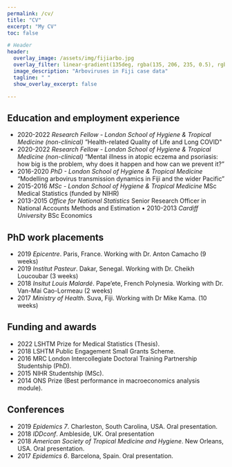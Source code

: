 ```yaml
---
permalink: /cv/
title: "CV"
excerpt: "My CV"
toc: false

# Header
header:
  overlay_image: /assets/img/fijiarbo.jpg
  overlay_filter: linear-gradient(135deg, rgba(135, 206, 235, 0.5), rgba(255, 255, 255, 0.5))
  image_description: "Arboviruses in Fiji case data"
  tagline: " "
  show_overlay_excerpt: false

---
```


## Education and employment experience
* 2020-2022 	_Research Fellow - London School of Hygiene & Tropical Medicine (non-clinical)_
”Health-related Quality of Life and Long COVID"
* 2020-2022 	_Research Fellow - London School of Hygiene & Tropical Medicine (non-clinical)_
“Mental illness in atopic eczema and psoriasis: how big is the problem, why does it happen and how can we prevent it?” 
* 2016-2020 	_PhD - London School of Hygiene & Tropical Medicine_
“Modelling arbovirus transmission dynamics in Fiji and the wider Pacific” 
* 2015-2016	    _MSc - London School of Hygiene & Tropical Medicine_ 
MSc Medical Statistics (funded by NIHR)
* 2013-2015	    _Office for National Statistics_
Senior Research Officer in National Accounts Methods and Estimation
• 2010-2013 	_Cardiff University_
BSc Economics

## PhD work placements
* 2019 	_Epicentre_. Paris, France. Working with Dr. Anton Camacho (9 weeks)
* 2019	_Institut Pasteur_. Dakar, Senegal. Working with Dr. Cheikh Loucoubar (3 weeks)
* 2018	_Insitut Louis Malardé_. Pape’ete, French Polynesia. Working with Dr. Van-Mai Cao-Lormeau (2 weeks)
* 2017	_Ministry of Health_. Suva, Fiji. Working with Dr Mike Kama. (10 weeks)

## Funding and awards
* 2022  LSHTM Prize for Medical Statistics (Thesis).
* 2018 	LSHTM Public Engagement Small Grants Scheme.
* 2016 	MRC London Intercollegiate Doctoral Training Partnership Studentship (PhD). 
* 2015	NIHR Studentship (MSc). 
* 2014	ONS Prize (Best performance in macroeconomics analysis module).

## Conferences
* 2019	_Epidemics 7_. Charleston, South Carolina, USA. Oral presentation. 
* 2018	_IDDconf_. Ambleside, UK. Oral presentation
* 2018	_American Society of Tropical Medicine and Hygiene_. New Orleans, USA. Oral presentation. 
* 2017	_Epidemics 6_. Barcelona, Spain. Oral presentation. 

